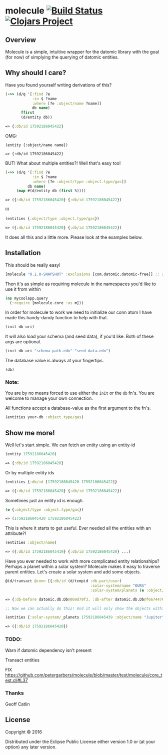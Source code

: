 # molecule [![Build Status](https://travis-ci.org/petergarbers/molecule.svg?branch=master)](https://travis-ci.org/petergarbers/molecule) [![Clojars Project](https://img.shields.io/clojars/v/molecule.svg)](https://clojars.org/molecule)


## Overview
Molecule is a simple, intuitive wrapper for the datomic library with the goal (for now) of simplying the querying of datomic entities.

## Why should I care?

Have you found yourself writing derivations of this?

```clj
(->> (d/q '[:find ?e
            :in $ ?name
            :where [?e :object/name ?name]]
            db name)
       ffirst
       (d/entity db))

=> {:db/id 17592186045422}

```

OMG:

```
(entity {:object/name name})

=> {:db/id 17592186045422}
```

BUT! What about multiple entities?!
Well that's easy too!

```clj
(->> (d/q '[:find ?e
            :in $ ?name
            :where [?e :object/type :object.type/gas]]
          db name)
     (map #(d/entity db (first %))))

=> ({:db/id 17592186045420} {:db/id 17592186045422})
```

!!!

```clj
(entities {:object/type :object.type/gas})

=> ({:db/id 17592186045420} {:db/id 17592186045422})
```

It does all this and a little more. Please look at the examples below.

## Installation

This should be really easy!

```clj
[molecule "0.1.0-SNAPSHOT" :exclusions [com.datomic.datomic-free]] ;; add to your project.clj
```

Then it's as simple as requiring molecule in the namespaces you'd like to use it from within

```clj
(ns mycoolapp.query
  (:require [molecule.core :as m]))
```

In order for molecule to work we need to initialize our conn atom
I have made this handy-dandy function to help with that. 

```clj
(init db-uri)
```

It will also load your schema (and seed data), if you'd like. Both of these args are optional.

```clj
(init db-uri "schema-path.edn" "seed-data.edn")
```

The database value is always at your fingertips.

`(db)`

### Note:

You are by no means forced to use either the `init` or the `db` fn's. 
You are welcome to manage your own connection.

All functions accept a database-value as the first argument to the fn's.

```clj
(entities your-db :object.type/gas)
```

## Show me more!

Well let's start simple. We can fetch an entity using an entity-id

```clj
(entity 17592186045420)

=> {:db/id 17592186045420}
```

Or by multiple entity ids

```clj
(entities {:db/id [17592186045420 17592186045422]}

=> ({:db/id 17592186045420} {:db/id 17592186045422})
```

Sometimes just an entity id is enough.

```clj
(e {:object/type :object.type/gas})

=> (17592186045420 17592186045422)
```

This is where it starts to get useful.
Ever needed all the entities with an attribute?!

```clj
(entities :object/name)

=> ({:db/id 17592186045419} {:db/id 17592186045420} ...)
```

Have you ever needed to work with more complicated entity relationships?
Perhaps a planet within a solar system?
Molecule makes it easy to traverse parent entities.
Let's create a solar system and add some objects.

```clj
@(d/transact @conn [{:db/id (d/tempid :db.part/user)
                                      :solar-system/name "OURS"
                                      :solar-system/planets (e :object/name)}])

=> {:db-before datomic.db.Db@860d79f3, :db-after datomic.db.Db@f6674476, :tx-data [#datom[13194139534334 50 #inst "2017-01-08T19:06:39.509-00:00" 13194139534334 true] #datom[17592186045439 63 "OURS" 13194139534334 true] #datom[17592186045439 64 17592186045419 13194139534334 true] #datom[17592186045439 64 17592186045420 13194139534334 true] ..., :tempids {-9223350046623220537 17592186045439}}

;; Now we can actually do this! And it will only show the objects within our solar system

(entities {:solar-system/_planets 17592186045439 :object/name "Jupiter"})

=> ({:db/id 17592186045420})
```

### TODO:
Warn if datomic dependency isn't present

Transact entities 

FIX https://github.com/petergarbers/molecule/blob/master/test/molecule/core_test.clj#L37

### Thanks

Geoff Catlin 

## License

Copyright © 2016

Distributed under the Eclipse Public License either version 1.0 or (at
your option) any later version.
